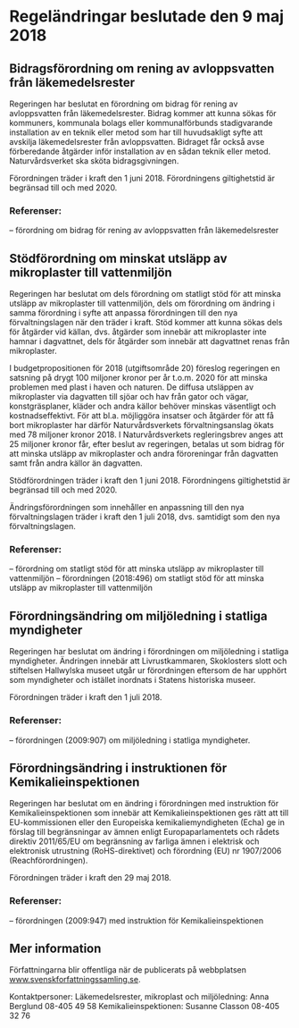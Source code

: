 # Regeländringar beslutade den 9 maj 2018

## Bidragsförordning om rening av avloppsvatten från läkemedelsrester

Regeringen har beslutat en förordning om bidrag för rening av avloppsvatten från läkemedelsrester. Bidrag kommer att kunna sökas för kommuners, kommunala bolags eller kommunalförbunds stadigvarande installation av en teknik eller metod som har till huvudsakligt syfte att avskilja läkemedelsrester från avloppsvatten. Bidraget får också avse förberedande åtgärder inför installation av en sådan teknik eller metod. Naturvårdsverket ska sköta bidragsgivningen.

Förordningen träder i kraft den 1 juni 2018. Förordningens giltighetstid är begränsad till och med 2020.

### Referenser:

– förordning om bidrag för rening av avloppsvatten från läkemedelsrester

## Stödförordning om minskat utsläpp av mikroplaster till vattenmiljön

Regeringen har beslutat om dels förordning om statligt stöd för att minska utsläpp av mikroplaster till vattenmiljön, dels om förordning om ändring i samma förordning i syfte att anpassa förordningen till den nya förvaltningslagen när den träder i kraft. Stöd kommer att kunna sökas dels för åtgärder vid källan, dvs. åtgärder som innebär att mikroplaster inte hamnar i dagvattnet, dels för åtgärder som innebär att dagvattnet renas från mikroplaster.

I budgetpropositionen för 2018 (utgiftsområde 20) föreslog regeringen en satsning på drygt 100 miljoner kronor per år t.o.m. 2020 för att minska problemen med plast i haven och naturen. De diffusa utsläppen av mikroplaster via dagvatten till sjöar och hav från gator och vägar, konstgräsplaner, kläder och andra källor behöver minskas väsentligt och kostnadseffektivt. För att bl.a. möjliggöra insatser och åtgärder för att få bort mikroplaster har därför Naturvårdsverkets förvaltningsanslag ökats med 78 miljoner kronor 2018. I Naturvårdsverkets regleringsbrev anges att 25 miljoner kronor får, efter beslut av regeringen, betalas ut som bidrag för att minska utsläpp av mikroplaster och andra föroreningar från dagvatten samt från andra källor än dagvatten.

Stödförordningen träder i kraft den 1 juni 2018. Förordningens giltighetstid är begränsad till och med 2020.

Ändringsförordningen som innehåller en anpassning till den nya förvaltningslagen träder i kraft den 1 juli 2018, dvs. samtidigt som den nya förvaltningslagen.

### Referenser:

– förordning om statligt stöd för att minska utsläpp av mikroplaster till vattenmiljön
– förordningen (2018:496) om statligt stöd för att minska utsläpp av mikroplaster till vattenmiljön

## Förordningsändring om miljöledning i statliga myndigheter

Regeringen har beslutat om ändring i förordningen om miljöledning i statliga myndigheter. Ändringen innebär att Livrustkammaren, Skoklosters slott och stiftelsen Hallwylska museet utgår ur förordningen eftersom de har upphört som myndigheter och istället inordnats i Statens historiska museer.

Förordningen träder i kraft den 1 juli 2018.

### Referenser:

– förordningen (2009:907) om miljöledning i statliga myndigheter.

## Förordningsändring i instruktionen för Kemikalieinspektionen

Regeringen har beslutat om en ändring i förordningen med instruktion för Kemikalieinspektionen som innebär att Kemikalieinspektionen ges rätt att till EU-kommissionen eller den Europeiska kemikaliemyndigheten (Echa) ge in förslag till begränsningar av ämnen enligt Europaparlamentets och rådets direktiv 2011/65/EU om begränsning av farliga ämnen i elektrisk och elektronisk utrustning (RoHS-direktivet) och förordning (EU) nr 1907/2006 (Reachförordningen).

Förordningen träder i kraft den 29 maj 2018.

### Referenser:

– förordningen (2009:947) med instruktion för Kemikalieinspektionen

## Mer information

Författningarna blir offentliga när de publicerats på webbplatsen www.svenskforfattningssamling.se.

Kontaktpersoner:
Läkemedelsrester, mikroplast och miljöledning: Anna Berglund 08-405 49 58
Kemikalieinspektionen: Susanne Classon 08-405 32 76

